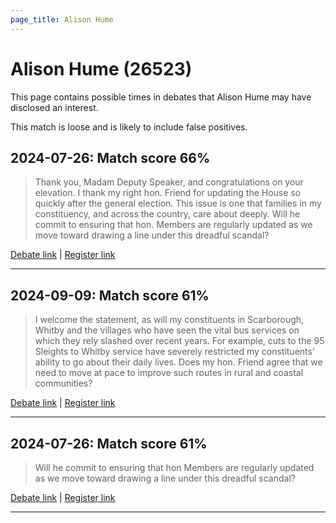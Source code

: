 ```yaml
---
page_title: Alison Hume
---
```


# Alison Hume  (26523)

This page contains possible times in debates that Alison Hume may have disclosed an interest.

This match is loose and is likely to include false positives. 



## 2024-07-26: Match score 66%

>Thank you, Madam Deputy Speaker, and congratulations on your elevation. I thank my right hon. Friend for updating the House so quickly after the general election. This issue is one that families in my constituency, and across the country, care about deeply. Will he commit to ensuring that hon. Members are regularly updated as we move toward drawing a line under this dreadful scandal?

[Debate link](https://www.theyworkforyou.com/debates/?id=2024-07-26d.934.6) | [Register link](https://www.theyworkforyou.com/mp/26523/register)


---



## 2024-09-09: Match score 61%

>I welcome the statement, as will my constituents in Scarborough, Whitby and the villages who have seen the vital bus services on which they rely slashed over recent years. For example, cuts to the 95 Sleights to Whitby service have severely restricted my constituents’ ability to go about their daily lives. Does my hon. Friend agree that we need to move at pace to improve such routes in rural and coastal communities?

[Debate link](https://www.theyworkforyou.com/debates/?id=2024-09-09b.602.4) | [Register link](https://www.theyworkforyou.com/mp/26523/register)


---



## 2024-07-26: Match score 61%

>Will he commit to ensuring that hon Members are regularly updated as we move toward drawing a line under this dreadful scandal?

[Debate link](https://www.theyworkforyou.com/debates/?id=2024-07-26d.934.6) | [Register link](https://www.theyworkforyou.com/mp/26523/register)


---

